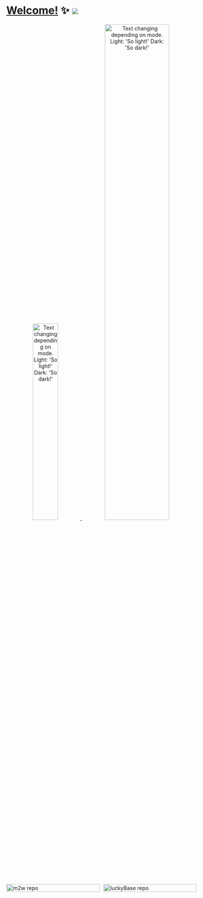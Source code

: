 
<!--
**huangwb8/huangwb8** is a ✨ _special_ ✨ repository because its `README.md` (this file) appears on your GitHub profile.

Here are some ideas to get you started:

- 🔭 I’m currently working on ...
- 🌱 I’m currently learning ...
- 👯 I’m looking to collaborate on ...
- 🤔 I’m looking for help with ...
- 💬 Ask me about ...
- 📫 How to reach me: ...
- 😄 Pronouns: ...
- ⚡ Fun fact: ...
-->

# [Welcome!](https://blognas.hwb0307.com) ✨ <a href="https://blognas.hwb0307.com"><img src="https://komarev.com/ghpvc/?username=huangwb8&color=blueviolet&style=flat-square&label=Nice+To+Meet+U"></a>

<a href="https://blognas.hwb0307.com">

<p align="center">
 <picture>
  <source media="(prefers-color-scheme: dark)" srcset="https://github-profile-trophy.vercel.app/?username=huangwb8&theme=algolia&row=2&column=3&no-frame=true" width="36.5%">
  <img alt="Text changing depending on mode. Light: 'So light!' Dark: 'So dark!'" src="https://github-profile-trophy.vercel.app/?username=huangwb8&theme=flat&row=2&column=3&margin-w=1&margin-h=1" width="36.5%">
</picture>
 
 <picture>
  <source media="(prefers-color-scheme: dark)" srcset="https://github-readme-stats.vercel.app/api?username=huangwb8&show_icons=true&theme=radical&hide_border=true" width="58%">
  <img alt="Text changing depending on mode. Light: 'So light!' Dark: 'So dark!'" src="https://github-readme-stats.vercel.app/api?username=huangwb8&show_icons=true" width="58%">
</picture>

</p>
 
</a>

<style>
  .container {
    display: flex;
    width: 100%;
    gap: 10px; /* 可选：在两个卡片之间添加间距 */
  }

  .repo-card {
    flex: 1;
    display: flex;
  }

  .repo-card img {
    width: 100%;
    height: auto;
    object-fit: cover;
  }
</style>

<div class="container">
  <picture class="repo-card">
    <source media="(prefers-color-scheme: dark)" srcset="https://github-readme-stats.vercel.app/api/pin/?username=huangwb8&repo=m2w">
    <img alt="m2w repo" src="https://github-readme-stats.vercel.app/api/pin/?username=huangwb8&repo=m2w">
  </picture>
  
  <picture class="repo-card">
    <source media="(prefers-color-scheme: dark)" srcset="https://github-readme-stats.vercel.app/api/pin/?username=huangwb8&repo=luckyBase">
    <img alt="luckyBase repo" src="https://github-readme-stats.vercel.app/api/pin/?username=huangwb8&repo=luckyBase">
  </picture>
</div>

<!-- <details hide>
<summary>About Me..</summary>
<a href="https://blognas.hwb0307.com">
 <p align="center"> 
  <picture>
    <source media="(prefers-color-scheme: dark)" srcset="https://github-readme-stats.vercel.app/api/wakatime?username=huangwb8&show_icons=true&theme=algolia&hide_border=true&langs_count=12" width="100%">
    <img alt="Text changing depending on mode. Light: 'So light!' Dark: 'So dark!'" src="https://github-readme-stats.vercel.app/api/wakatime?username=huangwb8&show_icons=true&langs_count=12" width="100%">
  </picture>
 </p>
</a>
</details> -->
